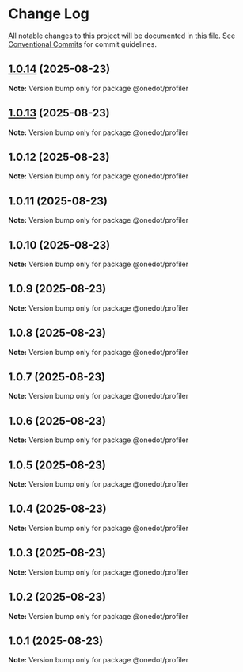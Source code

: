 # Change Log

All notable changes to this project will be documented in this file.
See [Conventional Commits](https://conventionalcommits.org) for commit guidelines.

## [1.0.14](https://github.com/onedot-js/onedot-js/compare/@onedot/profiler@1.0.13...@onedot/profiler@1.0.14) (2025-08-23)

**Note:** Version bump only for package @onedot/profiler





## [1.0.13](https://github.com/onedot-js/onedot-js/compare/@onedot/profiler@1.0.12...@onedot/profiler@1.0.13) (2025-08-23)

**Note:** Version bump only for package @onedot/profiler





## 1.0.12 (2025-08-23)

**Note:** Version bump only for package @onedot/profiler





## 1.0.11 (2025-08-23)

**Note:** Version bump only for package @onedot/profiler





## 1.0.10 (2025-08-23)

**Note:** Version bump only for package @onedot/profiler





## 1.0.9 (2025-08-23)

**Note:** Version bump only for package @onedot/profiler





## 1.0.8 (2025-08-23)

**Note:** Version bump only for package @onedot/profiler





## 1.0.7 (2025-08-23)

**Note:** Version bump only for package @onedot/profiler





## 1.0.6 (2025-08-23)

**Note:** Version bump only for package @onedot/profiler





## 1.0.5 (2025-08-23)

**Note:** Version bump only for package @onedot/profiler





## 1.0.4 (2025-08-23)

**Note:** Version bump only for package @onedot/profiler





## 1.0.3 (2025-08-23)

**Note:** Version bump only for package @onedot/profiler





## 1.0.2 (2025-08-23)

**Note:** Version bump only for package @onedot/profiler





## 1.0.1 (2025-08-23)

**Note:** Version bump only for package @onedot/profiler
